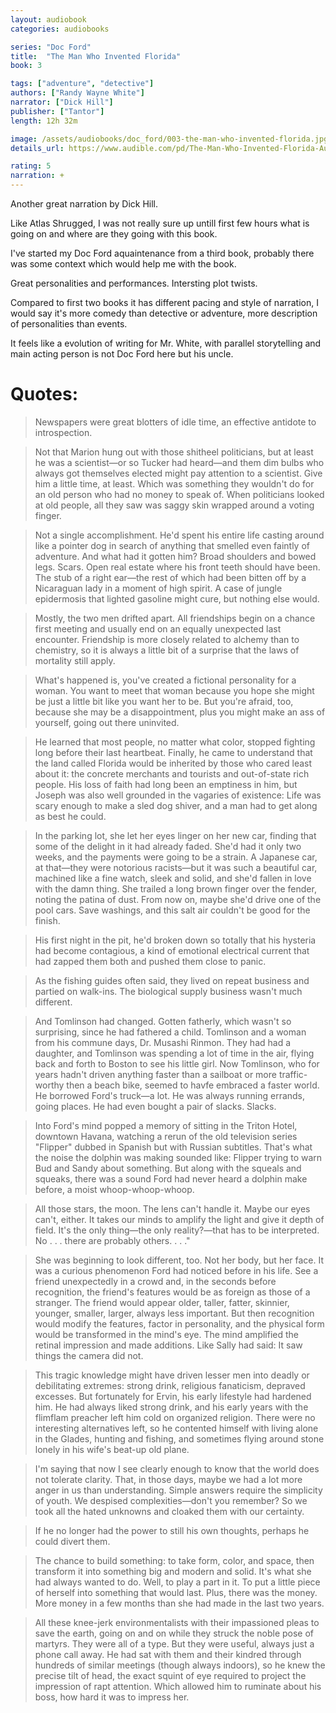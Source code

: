 ```yaml
---
layout: audiobook
categories: audiobooks

series: "Doc Ford"
title:  "The Man Who Invented Florida"
book: 3

tags: ["adventure", "detective"]
authors: ["Randy Wayne White"]
narrator: ["Dick Hill"]
publisher: ["Tantor"]
length: 12h 32m

image: /assets/audiobooks/doc_ford/003-the-man-who-invented-florida.jpg
details_url: https://www.audible.com/pd/The-Man-Who-Invented-Florida-Audiobook/B003YAZQXE

rating: 5
narration: +
---
```


Another great narration by Dick Hill.

Like Atlas Shrugged, I was not really sure up untill first few hours what is going on and where are they going with this book. 

I've started my Doc Ford aquaintenance from a third book, probably there was some context which would help me with the book.

Great personalities and performances. Intersting plot twists.

Compared to first two books it has different pacing and style of narration, I would say it's more comedy than detective or adventure, more description of personalities than events.

It feels like a evolution of writing for Mr. White, with parallel storytelling and main acting person is not Doc Ford here but his uncle.

# Quotes: 

> Newspapers were great blotters of idle time, an effective antidote to introspection.

> Not that Marion hung out with those shitheel politicians, but at least he was a scientist—or so Tucker had heard—and them dim bulbs who always got themselves elected might pay attention to a scientist. Give him a little time, at least. Which was something they wouldn't do for an old person who had no money to speak of. When politicians looked at old people, all they saw was saggy skin wrapped around a voting finger.

> Not a single accomplishment. He'd spent his entire life casting around like a pointer dog in search of anything that smelled even faintly of adventure. And what had it gotten him? Broad shoulders and bowed legs. Scars. Open real estate where his front teeth should have been. The stub of a right ear—the rest of which had been bitten off by a Nicaraguan lady in a moment of high spirit. A case of jungle epidermosis that lighted gasoline might cure, but nothing else would.

> Mostly, the two men drifted apart. All friendships begin on a chance first meeting and usually end on an equally unexpected last encounter. Friendship is more closely related to alchemy than to chemistry, so it is always a little bit of a surprise that the laws of mortality still apply.

> What's happened is, you've created a fictional personality for a woman. You want to meet that woman because you hope she might be just a little bit like you want her to be. But you're afraid, too, because she may be a disappointment, plus you might make an ass of yourself, going out there uninvited.

> He learned that most people, no matter what color, stopped fighting long before their last heartbeat. Finally, he came to understand that the land called Florida would be inherited by those who cared least about it: the concrete merchants and tourists and out-of-state rich people. His loss of faith had long been an emptiness in him, but Joseph was also well grounded in the vagaries of existence: Life was scary enough to make a sled dog shiver, and a man had to get along as best he could.

> In the parking lot, she let her eyes linger on her new car, finding that some of the delight in it had already faded. She'd had it only two weeks, and the payments were going to be a strain. A Japanese car, at that—they were notorious racists—but it was such a beautiful car, machined like a fine watch, sleek and solid, and she'd fallen in love with the damn thing. She trailed a long brown finger over the fender, noting the patina of dust. From now on, maybe she'd drive one of the pool cars. Save washings, and this salt air couldn't be good for the finish.

> His first night in the pit, he'd broken down so totally that his hysteria had become contagious, a kind of emotional electrical current that had zapped them both and pushed them close to panic.

> As the fishing guides often said, they lived on repeat business and partied on walk-ins. The biological supply business wasn't much different.

> And Tomlinson had changed. Gotten fatherly, which wasn't so surprising, since he had fathered a child. Tomlinson and a woman from his commune days, Dr. Musashi Rinmon. They had had a daughter, and Tomlinson was spending a lot of time in the air, flying back and forth to Boston to see his little girl. Now Tomlinson, who for years hadn't driven anything faster than a sailboat or more traffic-worthy then a beach bike, seemed to havfe embraced a faster world. He borrowed Ford's truck—a lot. He was always running errands, going places. He had even bought a pair of slacks. Slacks.

> Into Ford's mind popped a memory of sitting in the Triton Hotel, downtown Havana, watching a rerun of the old television series "Flipper" dubbed in Spanish but with Russian subtitles. That's what the noise the dolphin was making sounded like: Flipper trying to warn Bud and Sandy about something. But along with the squeals and squeaks, there was a sound Ford had never heard a dolphin make before, a moist whoop-whoop-whoop.

> All those stars, the moon. The lens can't handle it. Maybe our eyes can't, either. It takes our minds to amplify the light and give it depth of field. It's the only thing—the only reality?—that has to be interpreted. No . . . there are probably others. . . ."

> She was beginning to look different, too. Not her body, but her face. It was a curious phenomenon Ford had noticed before in his life. See a friend unexpectedly in a crowd and, in the seconds before recognition, the friend's features would be as foreign as those of a stranger. The friend would appear older, taller, fatter, skinnier, younger, smaller, larger, always less important. But then recognition would modify the features, factor in personality, and the physical form would be transformed in the mind's eye. The mind amplified the retinal impression and made additions. Like Sally had said: It saw things the camera did not.

> This tragic knowledge might have driven lesser men into deadly or debilitating extremes: strong drink, religious fanaticism, depraved excesses. But fortunately for Ervin, his early lifestyle had hardened him. He had always liked strong drink, and his early years with the flimflam preacher left him cold on organized religion. There were no interesting alternatives left, so he contented himself with living alone in the Glades, hunting and fishing, and sometimes flying around stone lonely in his wife's beat-up old plane.

> I'm saying that now I see clearly enough to know that the world does not tolerate clarity. That, in those days, maybe we had a lot more anger in us than understanding. Simple answers require the simplicity of youth. We despised complexities—don't you remember? So we took all the hated unknowns and cloaked them with our certainty.

> If he no longer had the power to still his own thoughts, perhaps he could divert them.

> The chance to build something: to take form, color, and space, then transform it into something big and modern and solid. It's what she had always wanted to do. Well, to play a part in it. To put a little piece of herself into something that would last. Plus, there was the money. More money in a few months than she had made in the last two years.

>  All these knee-jerk environmentalists with their impassioned pleas to save the earth, going on and on while they struck the noble pose of martyrs. They were all of a type. But they were useful, always just a phone call away. He had sat with them and their kindred through hundreds of similar meetings (though always indoors), so he knew the precise tilt of head, the exact squint of eye required to project the impression of rapt attention. Which allowed him to ruminate about his boss, how hard it was to impress her.